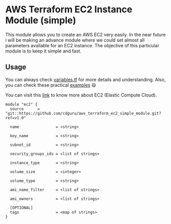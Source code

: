 # AWS Terraform EC2 Instance Module (simple)

This module allows you to create an AWS EC2 very easily. In the near future i will be making an advance module where we could set almost all parameters available for an EC2 instance. The objective of this particular module is to keep it simple and fast.

## Usage

You can always check [variables.tf](variables.tf) for more details and understanding. Also, you can check these practical [examples](examples/) 😃

You can visit this [link](https://docs.aws.amazon.com/AWSEC2/latest/UserGuide/concepts.html) to know more about EC2 (Elastic Compute Cloud).

```hcl
module "ec2" {
  source      = "git::https://github.com/cdguru/aws_terraform_ec2_simple_module.git?ref=v1.0"
  
  name                = <string>
  
  key_name            = <string>

  subnet_id           = <string>

  security_groups_ids = <list of strings>

  instance_type       = <string>

  volume_size         = <integer>

  volume_type         = <string>

  ami_name_filter     = <list of strings>
  
  ami_owners          = <list of strings>

  [OPTIONAL]
  tags                = <map of strings>
}
```